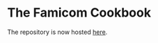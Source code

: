# The Famicom Cookbook

The repository is now hosted [here](https://git.sr.ht/~rabbits/famicom_cookbook).

